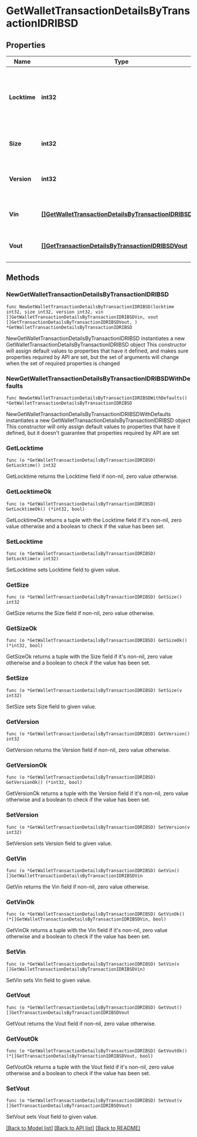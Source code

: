 # GetWalletTransactionDetailsByTransactionIDRIBSD

## Properties

Name | Type | Description | Notes
------------ | ------------- | ------------- | -------------
**Locktime** | **int32** | Represents the time at which a particular transaction can be added to the blockchain. | 
**Size** | **int32** | Represents the total size of this transaction. | 
**Version** | **int32** | Represents the transaction version number. | 
**Vin** | [**[]GetWalletTransactionDetailsByTransactionIDRIBSDVin**](GetWalletTransactionDetailsByTransactionIDRIBSDVin.md) | Object Array representation of transaction inputs | 
**Vout** | [**[]GetTransactionDetailsByTransactionIDRIBSDVout**](GetTransactionDetailsByTransactionIDRIBSDVout.md) | Object Array representation of transaction outputs | 

## Methods

### NewGetWalletTransactionDetailsByTransactionIDRIBSD

`func NewGetWalletTransactionDetailsByTransactionIDRIBSD(locktime int32, size int32, version int32, vin []GetWalletTransactionDetailsByTransactionIDRIBSDVin, vout []GetTransactionDetailsByTransactionIDRIBSDVout, ) *GetWalletTransactionDetailsByTransactionIDRIBSD`

NewGetWalletTransactionDetailsByTransactionIDRIBSD instantiates a new GetWalletTransactionDetailsByTransactionIDRIBSD object
This constructor will assign default values to properties that have it defined,
and makes sure properties required by API are set, but the set of arguments
will change when the set of required properties is changed

### NewGetWalletTransactionDetailsByTransactionIDRIBSDWithDefaults

`func NewGetWalletTransactionDetailsByTransactionIDRIBSDWithDefaults() *GetWalletTransactionDetailsByTransactionIDRIBSD`

NewGetWalletTransactionDetailsByTransactionIDRIBSDWithDefaults instantiates a new GetWalletTransactionDetailsByTransactionIDRIBSD object
This constructor will only assign default values to properties that have it defined,
but it doesn't guarantee that properties required by API are set

### GetLocktime

`func (o *GetWalletTransactionDetailsByTransactionIDRIBSD) GetLocktime() int32`

GetLocktime returns the Locktime field if non-nil, zero value otherwise.

### GetLocktimeOk

`func (o *GetWalletTransactionDetailsByTransactionIDRIBSD) GetLocktimeOk() (*int32, bool)`

GetLocktimeOk returns a tuple with the Locktime field if it's non-nil, zero value otherwise
and a boolean to check if the value has been set.

### SetLocktime

`func (o *GetWalletTransactionDetailsByTransactionIDRIBSD) SetLocktime(v int32)`

SetLocktime sets Locktime field to given value.


### GetSize

`func (o *GetWalletTransactionDetailsByTransactionIDRIBSD) GetSize() int32`

GetSize returns the Size field if non-nil, zero value otherwise.

### GetSizeOk

`func (o *GetWalletTransactionDetailsByTransactionIDRIBSD) GetSizeOk() (*int32, bool)`

GetSizeOk returns a tuple with the Size field if it's non-nil, zero value otherwise
and a boolean to check if the value has been set.

### SetSize

`func (o *GetWalletTransactionDetailsByTransactionIDRIBSD) SetSize(v int32)`

SetSize sets Size field to given value.


### GetVersion

`func (o *GetWalletTransactionDetailsByTransactionIDRIBSD) GetVersion() int32`

GetVersion returns the Version field if non-nil, zero value otherwise.

### GetVersionOk

`func (o *GetWalletTransactionDetailsByTransactionIDRIBSD) GetVersionOk() (*int32, bool)`

GetVersionOk returns a tuple with the Version field if it's non-nil, zero value otherwise
and a boolean to check if the value has been set.

### SetVersion

`func (o *GetWalletTransactionDetailsByTransactionIDRIBSD) SetVersion(v int32)`

SetVersion sets Version field to given value.


### GetVin

`func (o *GetWalletTransactionDetailsByTransactionIDRIBSD) GetVin() []GetWalletTransactionDetailsByTransactionIDRIBSDVin`

GetVin returns the Vin field if non-nil, zero value otherwise.

### GetVinOk

`func (o *GetWalletTransactionDetailsByTransactionIDRIBSD) GetVinOk() (*[]GetWalletTransactionDetailsByTransactionIDRIBSDVin, bool)`

GetVinOk returns a tuple with the Vin field if it's non-nil, zero value otherwise
and a boolean to check if the value has been set.

### SetVin

`func (o *GetWalletTransactionDetailsByTransactionIDRIBSD) SetVin(v []GetWalletTransactionDetailsByTransactionIDRIBSDVin)`

SetVin sets Vin field to given value.


### GetVout

`func (o *GetWalletTransactionDetailsByTransactionIDRIBSD) GetVout() []GetTransactionDetailsByTransactionIDRIBSDVout`

GetVout returns the Vout field if non-nil, zero value otherwise.

### GetVoutOk

`func (o *GetWalletTransactionDetailsByTransactionIDRIBSD) GetVoutOk() (*[]GetTransactionDetailsByTransactionIDRIBSDVout, bool)`

GetVoutOk returns a tuple with the Vout field if it's non-nil, zero value otherwise
and a boolean to check if the value has been set.

### SetVout

`func (o *GetWalletTransactionDetailsByTransactionIDRIBSD) SetVout(v []GetTransactionDetailsByTransactionIDRIBSDVout)`

SetVout sets Vout field to given value.



[[Back to Model list]](../README.md#documentation-for-models) [[Back to API list]](../README.md#documentation-for-api-endpoints) [[Back to README]](../README.md)


